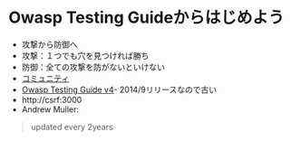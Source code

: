 # Owasp Testing Guideからはじめよう

- 攻撃から防御へ
- 攻撃：１つでも穴を見つければ勝ち
- 防御：全ての攻撃を防がないといけない
- [コミュニティ](https://sec-testing.slack.com/)
- [Owasp Testing Guide v4](https://www.owasp.org/images/5/52/OWASP_Testing_Guide_v4.pdf)- 2014/9リリースなので古い
- http://csrf:3000
- Andrew Muller:
> updated every 2years